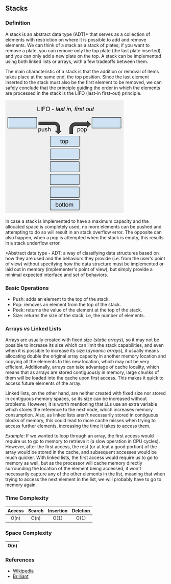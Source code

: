 ## Stacks

### Definition

A stack is an abstract data type (ADT)* that serves as a collection of elements with restriction on where it is possible to add and remove elements. We can think of a stack as a stack of plates; if you want to remove a plate, you can remove only the top plate (the last plate inserted), and you can only add a new plate on the top. A stack can be implemented using both linked lists or arrays, with a few tradeoffs between them. 

The main characteristic of a stack is that the addition or removal of items takes place at the same end, the top position. Since the last element inserted to the stack must also be the first element to be removed, we can safely conclude that the principle guiding the order in which the elements are processed in the stack is the LIFO (last-in first-out) principle.

![stack](../../resources/img/stacks.png)

In case a stack is implemented to have a maximum capacity and the allocated space is completely used, no more elements can be pushed and attempting to do so will result in an stack overflow error. The opposite can also happen, when a pop is attempted when the stack is empty, this results in a stack underflow error.

*Abstract data type - ADT: a way of classifying data structures based on how they are used and the behaviors they provide (i.e. from the user's point of view) without specifying how the data structure must be implemented or laid out in memory (implementer's point of view), but simply provide a minimal expected interface and set of behaviors.

### Basic Operations

* Push: adds an element to the top of the stack.
* Pop: removes an element from the top of the stack.
* Peek: returns the value of the element at the top of the stack.
* Size: returns the size of the stack, i.e, the number of elements.

### Arrays _vs_ Linked Lists

Arrays are usually created with fixed size (_static arrays_), so it may not be possible to increase its size which can limit the stack capabilities, and even when it is possible to increase its size (_dynamic arrays_), it usually means allocating double the original array capacity in another memory location and copying all the elements to this new location, which may not be very efficient. Additionally, arrays can take advantage of cache locality, which means that as arrays are stored contiguously in memory, large chunks of them will be loaded into the cache upon first access. This makes it quick to access future elements of the array.

Linked lists, on the other hand, are neither created with fixed size nor stored in contiguous memory spaces, so its size can be increased without problems. However, it is worth mentioning that LLs use an extra variable which stores the reference to the next node, which increases memory consumption. Also, as linked lists aren't necessarily stored in contiguous blocks of memory, this could lead to more cache misses when trying to access further elements, increasing the time it takes to access them. 

_Example_: If we wanted to loop through an array, the first access would require us to go to memory to retrieve it (a slow operation in CPU cycles). However, after the first access, the rest (or at leat a good portion) of the array would be stored in the cache, and subsequent accesses would be much quicker. With linked lists, the first access would require us to go to memory as well, but as the processor will cache memory directly surrounding the location of the element being accessed, it won't necessarily capture any of the other elements in the list, meaning that when trying to access the next element in the list, we will probably have to go to memory again.


### Time Complexity

| Access | Search | Insertion | Deletion |
|:------:|:------:|:---------:|:--------:|
|  O(n)  |  O(n)  |    O(1)   |   O(1)   |

### Space Complexity
|O(n)|
|:--:|

### References
* [Wikipedia](https://en.wikipedia.org/wiki/Queue_(abstract_data_type))
* [Brilliant](https://en.wikipedia.org/wiki/Stack_(abstract_data_type)) 
